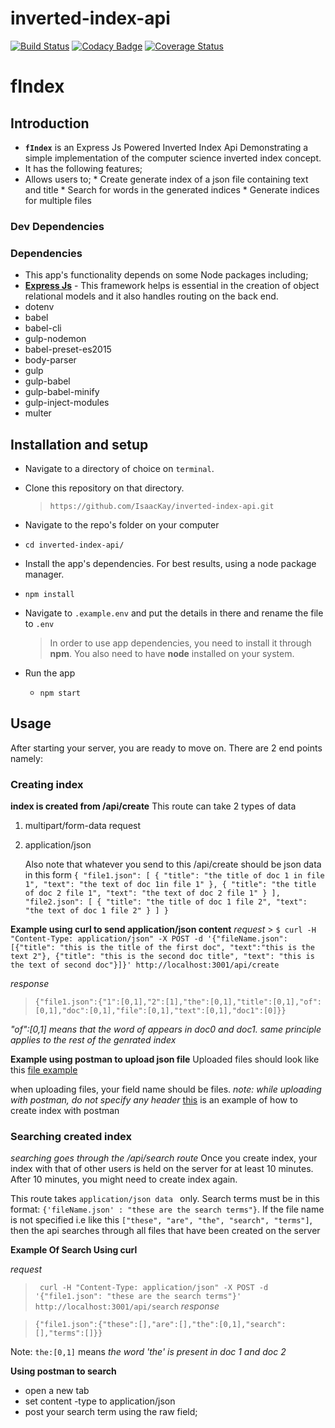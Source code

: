 # inverted-index-api
[![Build Status](https://travis-ci.org/IsaacKay/inverted-index-api.svg?branch=server-side)](https://travis-ci.org/IsaacKay/inverted-index-api) [![Codacy Badge](https://api.codacy.com/project/badge/Grade/751c6e224ed44d53bf3d295399f33073)](https://www.codacy.com/app/IsaacKay/inverted-index-api?utm_source=github.com&amp;utm_medium=referral&amp;utm_content=IsaacKay/inverted-index-api&amp;utm_campaign=Badge_Grade) [![Coverage Status](https://coveralls.io/repos/github/IsaacKay/inverted-index-api/badge.svg?branch=server-side)](https://coveralls.io/github/IsaacKay/inverted-index-api?branch=fixes)

# fIndex

## Introduction
*  **`fIndex`** is an Express Js Powered Inverted Index Api Demonstrating a simple implementation of the computer science inverted index concept. 
*  It has the following features;
  *  Allows users to;
    *  Create generate index of a json file containing text and title
    *  Search for words in the generated indices
    *  Generate indices for multiple files

### Dev Dependencies

### Dependencies
*  This app's functionality depends on some Node packages including;
  *  **[Express Js](https://www.djangoproject.com/)** - This framework helps is essential in the creation of  object relational models and it also handles routing on the back end.
  * dotenv
  * babel
  * babel-cli
  * gulp-nodemon
  * babel-preset-es2015
  *  body-parser
  * gulp
  * gulp-babel
  * gulp-babel-minify
  * gulp-inject-modules
  * multer


## Installation and setup
*  Navigate to a directory of choice on `terminal`.
*  Clone this repository on that directory.
    >`https://github.com/IsaacKay/inverted-index-api.git`

*  Navigate to the repo's folder on your computer
  *  `cd inverted-index-api/`
*  Install the app's dependencies. For best results, using a node package manager.
  *  `npm install`
*  Navigate to `.example.env` and put the details in there and rename the file to `.env`

    >In order to use app dependencies, you need to install it through **npm**. You also need to have **node** installed on your system.

* Run the app
  *  `npm start`

## Usage
After starting your server, you are ready to move on. 
There are 2 end points namely:

### Creating index

**index is created from /api/create**
This route can take 2 types of data
1. 	 multipart/form-data request
2. 	 application/json
		
		Also note that whatever you send to this /api/create should be json data in this form
		`{
			"file1.json": [
					{
						"title": "the title of doc 1 in file 1",
						"text": "the text of doc 1in file 1"
					},
				{
					"title": "the title of doc 2 file 1",
					"text": "the text of doc 2 file 1"
				}
			],
		"file2.json": [
			{
				"title": "the title of doc 1 file 2",
				"text": "the text of doc 1 file 2"
			}
		]
	}`

**Example using curl to send application/json content**
	_request_
	> `$ curl -H "Content-Type: application/json" -X POST -d '{"fileName.json": [{"title": "this is the title of the first doc", "text":"this is the text 2"}, {"title": "this is the second doc title", "text": "this is the text of second doc"}]}' http://localhost:3001/api/create`


_response_
> `{"file1.json":{"1":[0,1],"2":[1],"the":[0,1],"title":[0,1],"of":[0,1],"doc":[0,1],"file":[0,1],"text":[0,1],"doc1":[0]}}`
	
_"of":[0,1] means that the word of appears in doc0 and doc1. same principle applies to the rest of the genrated index_

**Example using postman to upload json file**
Uploaded files should look like this
[file example](https://www.dropbox.com/s/rw11lbj830asv4k/file1_json.png?dl=0)

when uploading files, your field name should be files.
_note: while uploading with postman, do not specify any header_
[this](https://www.dropbox.com/s/3620oo387nho2fk/creating_index_from_postman.png?dl=0) is an example of how to create index with postman

### Searching created index
*searching goes through the /api/search route*
Once you create index, your index with that of other users is held on the server for at least 10 minutes. After 10 minutes, you might need to create index again.

This route takes `application/json data ` only.
Search terms must be in this format: `{'fileName.json' : "these are the search terms"}`.
If the file name is not specified i.e like this `["these", "are", "the", "search", "terms"]`, then the api searches through all files that have been created on the server

**Example Of Search Using curl**

_request_

>` curl -H "Content-Type: application/json" -X POST -d '{"file1.json": "these are the search terms"}' http://localhost:3001/api/search`
_response_

> `{"file1.json":{"these":[],"are":[],"the":[0,1],"search":[],"terms":[]}}`

Note: `the:[0,1]` means _the word 'the' is present in doc 1 and doc 2_

**Using  postman to search**
* open a new tab
* set content -type to application/json
* post your search term using the raw field;



